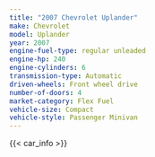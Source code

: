 ```yaml
---
title: "2007 Chevrolet Uplander"
make: Chevrolet
model: Uplander
year: 2007
engine-fuel-type: regular unleaded
engine-hp: 240
engine-cylinders: 6
transmission-type: Automatic
driven-wheels: Front wheel drive
number-of-doors: 4
market-category: Flex Fuel
vehicle-size: Compact
vehicle-style: Passenger Minivan
---
```


{{< car_info >}}
